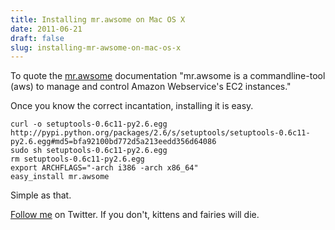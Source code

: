 ```yaml
---
title: Installing mr.awsome on Mac OS X
date: 2011-06-21
draft: false
slug: installing-mr-awsome-on-mac-os-x
---
```


To quote the [mr.awsome](https://github.com/fschulze/mr.awsome) documentation "mr.awsome is a commandline-tool (aws) to manage and control Amazon Webservice's EC2 instances."

Once you know the correct incantation, installing it is easy.

~~~ shell
curl -o setuptools-0.6c11-py2.6.egg http://pypi.python.org/packages/2.6/s/setuptools/setuptools-0.6c11-py2.6.egg#md5=bfa92100bd772d5a213eedd356d64086
sudo sh setuptools-0.6c11-py2.6.egg
rm setuptools-0.6c11-py2.6.egg
export ARCHFLAGS="-arch i386 -arch x86_64"
easy_install mr.awsome
~~~

Simple as that.

[Follow me](https://twitter.com/davidltaylor) on Twitter. If you don't, kittens and fairies will die.
